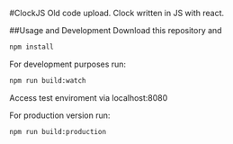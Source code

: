 #ClockJS
Old code upload.
Clock written in JS with react.

##Usage and Development
Download this repository and

```bash
npm install
```

For development purposes run:

```bash
npm run build:watch
```

Access test enviroment via localhost:8080

For production version run:

```bash
npm run build:production
```
